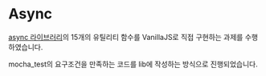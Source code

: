 # Async

[async 라이브러리](http://caolan.github.io/async/v3/)의 15개의 유틸리티 함수를 VanillaJS로 직접 구현하는 과제를 수행하였습니다.

mocha_test의 요구조건을 만족하는 코드를 lib에 작성하는 방식으로 진행되었습니다.
